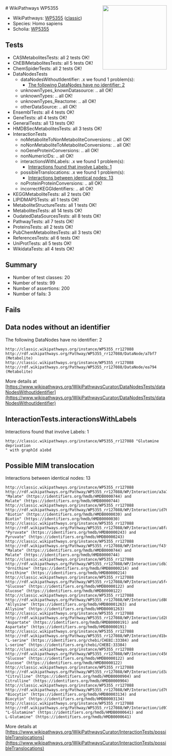 <img style="float: right; width: 200px" src="https://upload.wikimedia.org/wikipedia/commons/thumb/8/83/Wplogo_with_text_500.png/640px-Wplogo_with_text_500.png" />
# WikiPathways WP5355

* WikiPathways: [WP5355](https://wikipathways.org/pathways/WP5355) ([classic](https://classic.wikipathways.org/instance/WP5355))
* Species: Homo sapiens
* Scholia: [WP5355](https://scholia.toolforge.org/wikipathways/WP5355)
## Tests
* CASMetabolitesTests: all 2 tests OK!
* ChEBIMetabolitesTests: all 5 tests OK!
* ChemSpiderTests: all 2 tests OK!
* DataNodesTests
    * dataNodesWithoutIdentifier: .x we found 1 problem(s):
        * [The following DataNodes have no identifier: 2](#d2d32fa1)
    * unknownTypes_knownDatasource: .. all OK!
    * unknownTypes: .. all OK!
    * unknownTypes_Reactome: .. all OK!
    * otherDataSource: .. all OK!
* EnsemblTests: all 4 tests OK!
* GeneTests: all 4 tests OK!
* GeneralTests: all 13 tests OK!
* HMDBSecMetabolitesTests: all 3 tests OK!
* InteractionTests
    * noMetaboliteToNonMetaboliteConversions: .. all OK!
    * noNonMetaboliteToMetaboliteConversions: .. all OK!
    * noGeneProteinConversions: .. all OK!
    * nonNumericIDs: .. all OK!
    * interactionsWithLabels: .x we found 1 problem(s):
        * [Interactions found that involve Labels: 1](#630d2678)
    * possibleTranslocations: .x we found 1 problem(s):
        * [Interactions between identical nodes: 13](#661ebeed)
    * noProteinProteinConversions: .. all OK!
    * incorrectKEGGIdentifiers: .. all OK!
* KEGGMetaboliteTests: all 2 tests OK!
* LIPIDMAPSTests: all 1 tests OK!
* MetaboliteStructureTests: all 1 tests OK!
* MetabolitesTests: all 14 tests OK!
* OudatedDataSourcesTests: all 8 tests OK!
* PathwayTests: all 7 tests OK!
* ProteinsTests: all 2 tests OK!
* PubChemMetabolitesTests: all 3 tests OK!
* ReferencesTests: all 6 tests OK!
* UniProtTests: all 5 tests OK!
* WikidataTests: all 4 tests OK!


## Summary

* Number of test classes: 20
* Number of tests: 99
* Number of assertions: 200
* Number of fails: 3

## Fails

<a name="d2d32fa1" />

## Data nodes without an identifier

The following DataNodes have no identifier: 2
```
http://classic.wikipathways.org/instance/WP5355_rr127088 http://rdf.wikipathways.org/Pathway/WP5355_rr127088/DataNode/a7bf7 (Metabolite)
http://classic.wikipathways.org/instance/WP5355_rr127088 http://rdf.wikipathways.org/Pathway/WP5355_rr127088/DataNode/ea794 (Metabolite)
```

More details at [https://www.wikipathways.org/WikiPathwaysCurator/DataNodesTests/dataNodesWithoutIdentifier](https://www.wikipathways.org/WikiPathwaysCurator/DataNodesTests/dataNodesWithoutIdentifier)

<a name="630d2678" />

## InteractionTests.interactionsWithLabels

Interactions found that involve Labels: 1
```
http://classic.wikipathways.org/instance/WP5355_rr127088 "Glutamine deprivation
" with graphId a1ebd
```

<a name="661ebeed" />

## Possible MIM translocation

Interactions between identical nodes: 13
```
http://classic.wikipathways.org/instance/WP5355_rr127088 http://rdf.wikipathways.org/Pathway/WP5355_rr127088/WP/Interaction/a3a75 "Malate" (https://identifiers.org/hmdb/HMDB0000744) and 
Malate" (https://identifiers.org/hmdb/HMDB0000744)
http://classic.wikipathways.org/instance/WP5355_rr127088 http://rdf.wikipathways.org/Pathway/WP5355_rr127088/WP/Interaction/id7601a3df "Biotin" (https://identifiers.org/hmdb/HMDB0000030) and 
Biotin" (https://identifiers.org/hmdb/HMDB0000030)
http://classic.wikipathways.org/instance/WP5355_rr127088 http://rdf.wikipathways.org/Pathway/WP5355_rr127088/WP/Interaction/a8fa1 "Pyruvate" (https://identifiers.org/hmdb/HMDB0000243) and 
Pyruvate" (https://identifiers.org/hmdb/HMDB0000243)
http://classic.wikipathways.org/instance/WP5355_rr127088 http://rdf.wikipathways.org/Pathway/WP5355_rr127088/WP/Interaction/f43f0 "Malate" (https://identifiers.org/hmdb/HMDB0000744) and 
Malate" (https://identifiers.org/hmdb/HMDB0000744)
http://classic.wikipathways.org/instance/WP5355_rr127088 http://rdf.wikipathways.org/Pathway/WP5355_rr127088/WP/Interaction/idb3470e70 "Ornithine" (https://identifiers.org/hmdb/HMDB0000214) and 
Ornithine" (https://identifiers.org/hmdb/HMDB0000214)
http://classic.wikipathways.org/instance/WP5355_rr127088 http://rdf.wikipathways.org/Pathway/WP5355_rr127088/WP/Interaction/a5f40 "Glucose" (https://identifiers.org/hmdb/HMDB0000122) and 
Glucose" (https://identifiers.org/hmdb/HMDB0000122)
http://classic.wikipathways.org/instance/WP5355_rr127088 http://rdf.wikipathways.org/Pathway/WP5355_rr127088/WP/Interaction/id8003bd1 "Allysine" (https://identifiers.org/hmdb/HMDB0001263) and 
Allysine" (https://identifiers.org/hmdb/HMDB0001263)
http://classic.wikipathways.org/instance/WP5355_rr127088 http://rdf.wikipathways.org/Pathway/WP5355_rr127088/WP/Interaction/id2821b8bd "Aspartate" (https://identifiers.org/hmdb/HMDB0000191) and 
Aspartate" (https://identifiers.org/hmdb/HMDB0000191)
http://classic.wikipathways.org/instance/WP5355_rr127088 http://rdf.wikipathways.org/Pathway/WP5355_rr127088/WP/Interaction/d1bc6 "L-serine" (https://identifiers.org/chebi/CHEBI:33384) and 
L-serine" (https://identifiers.org/chebi/CHEBI:33384)
http://classic.wikipathways.org/instance/WP5355_rr127088 http://rdf.wikipathways.org/Pathway/WP5355_rr127088/WP/Interaction/c4561 "Glucose" (https://identifiers.org/hmdb/HMDB0000122) and 
Glucose" (https://identifiers.org/hmdb/HMDB0000122)
http://classic.wikipathways.org/instance/WP5355_rr127088 http://rdf.wikipathways.org/Pathway/WP5355_rr127088/WP/Interaction/id3aad3d61 "Citrulline" (https://identifiers.org/hmdb/HMDB0000904) and 
Citrulline" (https://identifiers.org/hmdb/HMDB0000904)
http://classic.wikipathways.org/instance/WP5355_rr127088 http://rdf.wikipathways.org/Pathway/WP5355_rr127088/WP/Interaction/id76a579f0 "Biocytin" (https://identifiers.org/hmdb/HMDB0003134) and 
Biocytin" (https://identifiers.org/hmdb/HMDB0003134)
http://classic.wikipathways.org/instance/WP5355_rr127088 http://rdf.wikipathways.org/Pathway/WP5355_rr127088/WP/Interaction/id97d3f5a6 "L-Glutamine" (https://identifiers.org/hmdb/HMDB0000641) and 
L-Glutamine" (https://identifiers.org/hmdb/HMDB0000641)
```

More details at [https://www.wikipathways.org/WikiPathwaysCurator/InteractionTests/possibleTranslocations](https://www.wikipathways.org/WikiPathwaysCurator/InteractionTests/possibleTranslocations)

